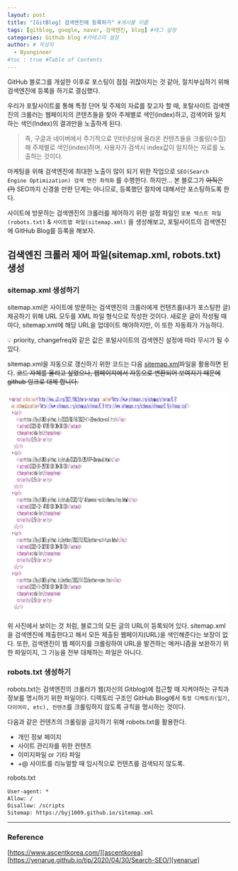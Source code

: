 ```yaml
---
layout: post
title: "[GitBlog] 검색엔진에 등록하기" #게시물 이름
tags: [gitblog, google, naver, 검색엔진, blog] #태그 설정
categories: Github blog #카테고리 설정
author: # 작성자
  - Byungineer
#toc : true #Table of Contents
---
```


GitHub 블로그를 개설한 이후로 포스팅이 점점 귀찮아지는 것 같아, 절치부심하기 위해 검색엔진에 등록을 하기로 결심했다.

우리가 포탈사이트를 통해 특정 단어 및 주제의 자료를 찾고자 할 때, 포탈사이트 검색엔진의 크롤러는 웹페이지의 콘텐츠들을 찾아 주제별로 색인(index)하고, 검색어와 일치하는 색인(Index)의 결과만을 노출하게 된다. 

> 즉, 구글과 네이버에서 주기적으로 인터넷상에 올라온 컨텐츠들을 크롤링(수집)해 주제별로 색인(index)하며, 사용자가 검색시 index값이 일치하는 자료를 노출하는 것이다.

마케팅을 위해 검색엔진에 최대한 노출이 많이 되기 위한 작업으로 `SEO(Search Engine Optimization) 검색 엔진 최적화` 를 수행한다. 하지만... 본 블로그가 ~~아직은(?)~~ SEO까지 신경쓸 만한 단계는 아니므로, 등록했던 절차에 대해서만 포스팅하도록 한다.

사이트에 방문하는 검색엔진의 크롤러를 제어하기 위한 설정 파일인 `로봇 텍스트 파일(robots.txt)` & `사이트맵 파일(sitemap.xml)` 을 생성해보고, 포털사이트의 검색엔진에 GitHub Blog를 등록을 해보자.


## 검색엔진 크롤러 제어 파일(sitemap.xml, robots.txt) 생성

### sitemap.xml 생성하기
sitemap.xml은 사이트에 방문하는 검색엔진의 크롤러에게 컨텐츠를(내가 포스팅한 글) 제공하기 위해 URL 모두를 XML 파일 형식으로 작성한 것이다. 새로운 글이 작성될 때마다, sitemap.xml에 해당 URL을 업데이트 해야하지만, 이 또한 자동화가 가능하다.

   
  <aside>
  💡 priority, changefreq와 같은 값은 포털사이트의 검색엔진 설정에 따라 무시가 될 수 있다.
  </aside>  


sitemap.xml을 자동으로 갱신하기 위한 코드는 다음 [sitemap.xml][sitemap]파일을 활용하면 된다.
~~코드 자체를 올리고 싶었으나, 웹페이지에서 자동으로 변환되어 보여지기 때문에 github 링크로 대체 합니다.~~


<img src="/image/sitemap_xml.png" alt="sitemap" style="height: 500px; width:950px;"/>

위 사진에서 보이는 것 처럼, 블로그의 모든 글의 URL이 등록되어 있다. sitemap.xml을 검색엔진에 제출한다고 해서 모든 제출된 웹페이지(URL)을 색인해준다는 보장이 없다. 또한, 검색엔진이 웹 페이지를 크롤링하여 URL을 발견하는 메커니즘을 보완하기 위한 파일이지, 그 기능을 전부 대체하는 파일은 아니다.


### robots.txt 생성하기

robots.txt는 검색엔진의 크롤러가 웹(자신의 Gitblog)에 접근할 때 지켜야하는 규칙과 정보를 명시하기 위한 파일이다. 디렉토리 구조인 GitHub Blog에서 `특정 디렉토리(일기, 다이어리, etc), 컨텐츠`를 크롤링하지 않도록 규칙을 명시하는 것이다.


다음과 같은 컨텐츠의 크롤링을 금지하기 위해 robots.txt를 활용한다.
- 개인 정보 페이지
- 사이트 관리자를 위한 컨텐츠
- 이미지파일 or 기타 파일
- +@ 사이트를 리뉴얼할 때 임시적으로 컨텐츠를 검색되지 않도록.


robots.txt
```
User-agent: *
Allow: /
Disallow: /scripts
Sitemap: https://byj1009.github.io/sitemap.xml
```



---
### Reference
[https://www.ascentkorea.com/][ascentkorea]
[https://yenarue.github.io/tip/2020/04/30/Search-SEO/][yenarue]

[sitemap]: https://github.com/byj1009/byj1009.github.io/blob/4fa8af2025abf18de07c8094607b8c00ba1ae592/sitemap.xml
[ascentkorea]: https://www.ascentkorea.com/what-is-robots-txt-sitemap-xml/
[yenarue]: https://yenarue.github.io/tip/2020/04/30/Search-SEO/